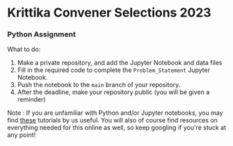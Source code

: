 # Krittika Convener Selections 2023
### Python Assignment

What to do:
1. Make a private repository, and add the Jupyter Notebook and data files
2. Fill in the required code to complete the `Problem_Statement` Jupyter Notebook.
3. Push the notebook to the `main` branch of your repository.
4. After the deadline, make your repository public (you will be given a reminder)

Note : If you are unfamiliar with Python and/or Jupyter notebooks, you may find [these](https://github.com/krittikaiitb/tutorials) tutorials by us useful. You will also of course find resources on everything needed for this online as well, so keep googling if you're stuck at any point!

